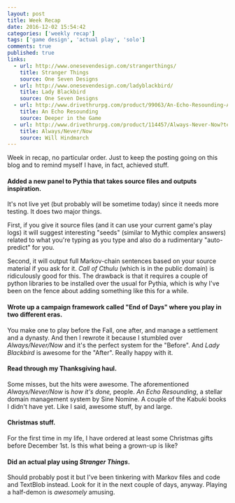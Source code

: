 ```yaml
---
layout: post
title: Week Recap
date: 2016-12-02 15:54:42
categories: ['weekly recap']
tags: ['game design', 'actual play', 'solo']
comments: true
published: true
links:
  - url: http://www.onesevendesign.com/strangerthings/
    title: Stranger Things
    source: One Seven Designs
  - url: http://www.onesevendesign.com/ladyblackbird/
    title: Lady Blackbird
    source: One Seven Designs
  - url: http://www.drivethrurpg.com/product/99063/An-Echo-Resounding-A-Sourcebook-for-Lordship-and-War
    title: An Echo Resounding
    source: Deeper in the Game
  - url: http://www.drivethrurpg.com/product/114457/Always-Never-Now?term=always+never+now&test_epoch=0
    title: Always/Never/Now
    source: Will Hindmarch
---
```


Week in recap, no particular order. Just to keep the posting going on this blog and to remind myself I have, in fact, achieved stuff.

<!--more-->

#### Added a new panel to Pythia that takes source files and outputs inspiration.

It's not live yet (but probably will be sometime today) since it needs more testing. It does two major things.

First, if you give it source files (and it can use your current game's play logs) it will suggest interesting "seeds" (similar to Mythic complex answers) related to what you're typing as you type and also do a rudimentary "auto-predict" for you.

Second, it will output full Markov-chain sentences based on your source material if you ask for it. *Call of Cthulu* (which is in the public domain) is ridiculously good for this. The drawback is that it requires a couple of python libraries to be installed over the usual for Pythia, which is why I've been on the fence about adding something like this for a while.

#### Wrote up a campaign framework called "End of Days" where you play in two different eras.

You make one to play before the Fall, one after, and manage a settlement and a dynasty. And then I rewrote it because I stumbled over *Always/Never/Now* and it's the perfect system for the "Before". And *Lady Blackbird* is awesome for the "After". Really happy with it.

#### Read through my Thanksgiving haul.

Some misses, but the hits were awesome. The aforementioned *Always/Never/Now* is *how it's done,* people. *An Echo Resounding*, a stellar domain management system by Sine Nomine. A couple of the Kabuki books I didn't have yet. Like I said, awesome stuff, by and large.

#### Christmas stuff.

For the first time in my life, I have ordered at least some Christmas gifts before December 1st. Is this what being a grown-up is like?

#### Did an actual play using *Stranger Things*.

Should probably post it but I've been tinkering with Markov files and code and TextBlob instead. Look for it in the next couple of days, anyway. Playing a half-demon is *awesomely* amusing.
